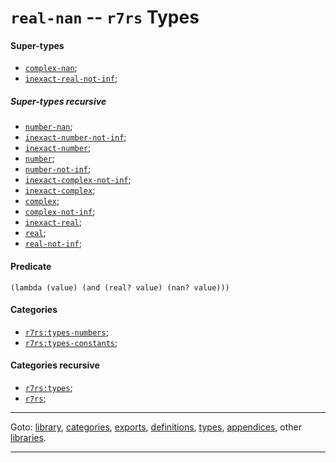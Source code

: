 

<a id='type__r7rs__real-nan'></a>

# `real-nan` -- `r7rs` Types


<a id='type__r7rs__real-nan__super-types'></a>

#### Super-types

 * [`complex-nan`](../../r7rs/types/complex-nan.md#type__r7rs__complex-nan);
 * [`inexact-real-not-inf`](../../r7rs/types/inexact-real-not-inf.md#type__r7rs__inexact-real-not-inf);


<a id='type__r7rs__real-nan__super-types-recursive'></a>

##### Super-types recursive

 * [`number-nan`](../../r7rs/types/number-nan.md#type__r7rs__number-nan);
 * [`inexact-number-not-inf`](../../r7rs/types/inexact-number-not-inf.md#type__r7rs__inexact-number-not-inf);
 * [`inexact-number`](../../r7rs/types/inexact-number.md#type__r7rs__inexact-number);
 * [`number`](../../r7rs/types/number.md#type__r7rs__number);
 * [`number-not-inf`](../../r7rs/types/number-not-inf.md#type__r7rs__number-not-inf);
 * [`inexact-complex-not-inf`](../../r7rs/types/inexact-complex-not-inf.md#type__r7rs__inexact-complex-not-inf);
 * [`inexact-complex`](../../r7rs/types/inexact-complex.md#type__r7rs__inexact-complex);
 * [`complex`](../../r7rs/types/complex.md#type__r7rs__complex);
 * [`complex-not-inf`](../../r7rs/types/complex-not-inf.md#type__r7rs__complex-not-inf);
 * [`inexact-real`](../../r7rs/types/inexact-real.md#type__r7rs__inexact-real);
 * [`real`](../../r7rs/types/real.md#type__r7rs__real);
 * [`real-not-inf`](../../r7rs/types/real-not-inf.md#type__r7rs__real-not-inf);


<a id='type__r7rs__real-nan__predicate'></a>

#### Predicate

````
(lambda (value) (and (real? value) (nan? value)))
````


<a id='type__r7rs__real-nan__categories'></a>

#### Categories

 * [`r7rs:types-numbers`](../../r7rs/categories/r7rs_3a_types-numbers.md#category__r7rs__r7rs_3a_types-numbers);
 * [`r7rs:types-constants`](../../r7rs/categories/r7rs_3a_types-constants.md#category__r7rs__r7rs_3a_types-constants);


<a id='type__r7rs__real-nan__categories-recursive'></a>

#### Categories recursive

 * [`r7rs:types`](../../r7rs/categories/r7rs_3a_types.md#category__r7rs__r7rs_3a_types);
 * [`r7rs`](../../r7rs/categories/r7rs.md#category__r7rs__r7rs);

----

Goto: [library](../../r7rs/_index.md#library__r7rs), [categories](../../r7rs/categories/_index.md#toc__r7rs__categories), [exports](../../r7rs/exports/_index.md#toc__r7rs__exports), [definitions](../../r7rs/definitions/_index.md#toc__r7rs__definitions), [types](../../r7rs/types/_index.md#toc__r7rs__types), [appendices](../../r7rs/appendices/_index.md#toc__r7rs__appendices), other [libraries](../../_libraries.md#toc__libraries).

----

